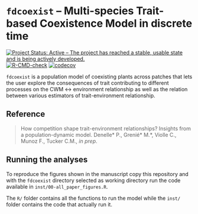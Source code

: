 # `fdcoexist` – Multi-species Trait-based Coexistence Model in discrete time

<!-- badges: start -->
[![Project Status: Active – The project has reached a stable, usable state and is being actively developed.](https://www.repostatus.org/badges/latest/active.svg)](https://www.repostatus.org/#active)
[![R-CMD-check](https://github.com/Rekyt/fdcoexist/workflows/R-CMD-check/badge.svg)](https://github.com/Rekyt/fdcoexist/actions)
[![codecov](https://codecov.io/gh/Rekyt/fdcoexist/branch/master/graph/badge.svg?token=8IIrOJuF0u)](https://codecov.io/gh/Rekyt/fdcoexist)
<!-- badges: end -->

`fdcoexist` is a population model of coexisting plants across patches that lets the user explore the consequences of trait contributing to different processes on the CWM <-> environment relationship as well as the relation between various estimators of trait-environment relationship.

## Reference

> How competition shape trait-environment relationships? Insights from a population-dynamic model. Denelle\* P., Grenié\* M.*, Violle C., Munoz F., Tucker C.M., _in prep_.

## Running the analyses

To reproduce the figures shown in the manuscript copy this repository and with the `fdcoexist` directory selected as working directory run the code available in `inst/00-all_paper_figures.R`.

The `R/` folder contains all the functions to run the model while the `inst/` folder contains the code that actually run it.


